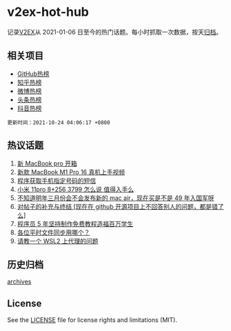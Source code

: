 # v2ex-hot-hub

 记录[V2EX](https://www.v2ex.com/)从 2021-01-06 日至今的热门话题。每小时抓取一次数据，按天[归档](archives)。
 
 ## 相关项目

- [GitHub热榜](https://github.com/snaildev/github-hot-hub)
- [知乎热榜](https://github.com/snaildev/zhihu-hot-hub)
- [微博热榜](https://github.com/snaildev/weibo-hot-hub)
- [头条热榜](https://github.com/snaildev/toutiao-hot-hub)
- [抖音热榜](https://github.com/snaildev/douyin-hot-hub)


 `更新时间：2021-10-24 04:06:17 +0800`

## 热议话题

1. [新 MacBook pro 开箱](https://www.v2ex.com/t/809961)
1. [新款 MacBook M1 Pro 16 真机上手视频](https://www.v2ex.com/t/810038)
1. [程序获取手机指定号码的短信](https://www.v2ex.com/t/809973)
1. [小米 11pro 8+256 3799 怎么说 值得入手么](https://www.v2ex.com/t/809960)
1. [不知道明年三月份会不会发布新的 mac air，现在买是不是 49 年入国军呀](https://www.v2ex.com/t/809982)
1. [对帖子的补充与终结 [现在在 github 开源项目上不回答别人的问题，都是错了么]](https://www.v2ex.com/t/809972)
1. [程序员 5 年坚持制作免费教程造福百万学生](https://www.v2ex.com/t/810045)
1. [各位平时文件同步用哪个？](https://www.v2ex.com/t/810009)
1. [请教一个 WSL2 上代理的问题](https://www.v2ex.com/t/809967)

## 历史归档

[archives](archives)

## License

See the [LICENSE](LICENSE) file for license rights and limitations (MIT).

